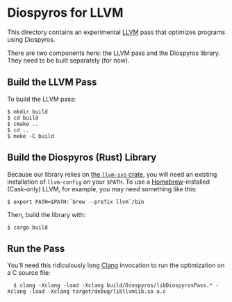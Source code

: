 # Diospyros for LLVM

This directory contains an experimental [LLVM][] pass that optimizes programs using Diospyros.

There are two components here: the LLVM pass and the Diospyros library.
They need to be built separately (for now).

## Build the LLVM Pass

To build the LLVM pass:

    $ mkdir build
    $ cd build
    $ cmake ..
    $ cd ..
    $ make -C build

## Build the Diospyros (Rust) Library

Because our library relies on [the `llvm-sys` crate][llvm-sys], you will need an existing installation of `llvm-config` on your `$PATH`.
To use a [Homebrew][]-installed (Cask-only) LLVM, for example, you may need something like this:

    $ export PATH=$PATH:`brew --prefix llvm`/bin

Then, build the library with:

    $ cargo build

## Run the Pass

You'll need this ridiculously long [Clang][] invocation to run the optimization on a C source file:

      $ clang -Xclang -load -Xclang build/Diospyros/libDiospyrosPass.* -Xclang -load -Xclang target/debug/libllvmlib.so a.c

[llvm]: https://llvm.org
[clang]: https://clang.llvm.org
[llvm-sys]: https://crates.io/crates/llvm-sys
[homebrew]: https://brew.sh
